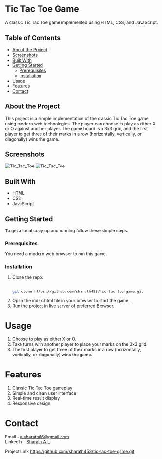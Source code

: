 # Tic Tac Toe Game

A classic Tic Tac Toe game implemented using HTML, CSS, and JavaScript.

## Table of Contents

- [About the Project](#about-the-project)
- [Screenshots](#screenshots)
- [Built With](#built-with)
- [Getting Started](#getting-started)
  - [Prerequisites](#prerequisites)
  - [Installation](#installation)
- [Usage](#usage)
- [Features](#features)
- [Contact](#contact)

## About the Project

This project is a simple implementation of the classic Tic Tac Toe game using modern web technologies. The player can choose to play as either X or O against another player. The game board is a 3x3 grid, and the first player to get three of their marks in a row (horizontally, vertically, or diagonally) wins the game.

## Screenshots

![Tic_Tac_Toe](https://github.com/user-attachments/assets/a4e9bfdb-7001-47de-9aa1-721a7768a09a)
![Tic_Tac_Toe](https://github.com/user-attachments/assets/3c2cd077-0e18-409c-bbcd-35033bbcc821)


## Built With

- HTML
- CSS
- JavaScript

## Getting Started

To get a local copy up and running follow these simple steps.

### Prerequisites

You need a modern web browser to run this game.

### Installation

1. Clone the repo:<br><br>
   ```sh
   git clone https://github.com/sharath453/tic-tac-toe-game.git
2. Open the index.html file in your browser to start the game.
3. Run the project in live server of preferred Browser.
   
# Usage
1. Choose to play as either X or O.
2. Take turns with another player to place your marks on the 3x3 grid.
3. The first player to get three of their marks in a row (horizontally, vertically, or diagonally) wins the game.
   
# Features
1. Classic Tic Tac Toe gameplay
2. Simple and clean user interface
3. Real-time result display
4. Responsive design
   
# Contact
Email - alsharath66@gmail.com<br>
LinkedIn - [Sharath A L](https://www.linkedin.com/in/sharath-a-l-877754249/)

Project Link
https://github.com/sharath453/tic-tac-toe-game.git
